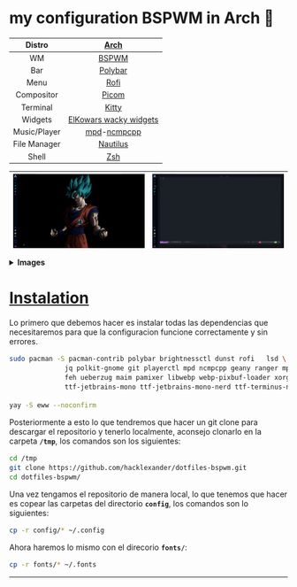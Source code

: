 # my configuration BSPWM in Arch 󰣇





|    Distro    |                                               [Arch](https://archlinux.org/)                                                |
| :----------: | :-------------------------------------------------------------------------------------------------------------------------: |
|      WM      |                                        [BSPWM](https://github.com/baskerville/bspwm)                                        |
|     Bar      |                                        [Polybar](https://github.com/polybar/polybar)                                        |
|     Menu     |                                         [Rofi](https://github.com/davatorium/rofi)                                          |
|  Compositor  |                               [Picom](https://archlinux.org/packages/community/x86_64/picom/)                               |
|   Terminal   |                               [Kitty](https://archlinux.org/packages/community/x86_64/kitty/)                               |
|   Widgets    |                                  [ElKowars wacky widgets ](https://github.com/elkowar/eww)                                  |
| Music/Player | [mpd](https://archlinux.org/packages/extra/x86_64/mpd/)-[ncmpcpp](https://archlinux.org/packages/community/x86_64/ncmpcpp/) |
| File Manager |                              [Nautilus](https://archlinux.org/packages/extra/x86_64/nautilus/)                              |
|    Shell     |                                   [Zsh](https://archlinux.org/packages/extra/x86_64/zsh/)                                   |

| <img src="misc/readme/primer-parte.gif" alt="video 1" align="center" width="600px"> | <img src="misc/readme/segunda-parte.gif" alt="video 2" align="center" width="600px"> |
| ----------------------------------------------------------------------------------- | ------------------------------------------------------------------------------------ |

<details>
<summary><b>Images</b></summary>

| <img src="misc/readme/calendar.png" alt="calendar" align="center" width="150px"> | <img src="misc/readme/rofi.png" alt="Rofi" align="center" width="150px"> | <img src="misc/readme/dashboard.png" alt="Dashboard" align="center" width="150px"> |
| -------------------------------------------------------------------------------- | ------------------------------------------------------------------------ | ---------------------------------------------------------------------------------- |

</details>

# [Instalation]()

Lo primero que debemos hacer es instalar todas las dependencias que necesitaremos para que la configuracion funcione correctamente y sin errores.

```bash
sudo pacman -S pacman-contrib polybar brightnessctl dunst rofi   lsd \
			  jq polkit-gnome git playerctl mpd ncmpcpp geany ranger mpc picom \
			  feh ueberzug maim pamixer libwebp webp-pixbuf-loader xorg-xprop \ xorg-xkill physlock papirus-icon-theme \
			  ttf-jetbrains-mono ttf-jetbrains-mono-nerd ttf-terminus-nerd ttf-inconsolata ttf-joypixels --noconfirm

yay -S eww --noconfirm
```
Posteriormente a esto lo que tendremos que hacer un git clone para descargar el repositorio y tenerlo localmente, aconsejo clonarlo en la carpeta **`/tmp`**, los comandos son los siguientes:

```bash
cd /tmp
git clone https://github.com/hacklexander/dotfiles-bspwm.git
cd dotfiles-bspwm/
```

Una vez tengamos el repositorio de manera local, lo que tenemos que hacer es copear las carpetas del directorio **`config`**, los comandos son lo siguientes:

```bash
cp -r config/* ~/.config
```

Ahora haremos lo mismo con el direcorio **`fonts/`**:

```bash
cp -r fonts/* ~/.fonts
```
----
